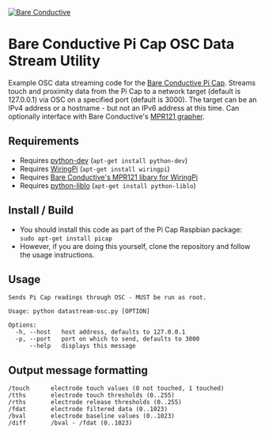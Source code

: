 [![Bare Conductive](http://bareconductive.com/assets/images/LOGO_256x106.png)](http://www.bareconductive.com/)

# Bare Conductive Pi Cap OSC Data Stream Utility

Example OSC data streaming code for the  [Bare Conductive Pi Cap](http://www.bareconductive.com/shop/pi-cap/). Streams touch and proximity data from the Pi Cap to a network target (default is 127.0.0.1) via OSC on a specified port (default is 3000). The target can be an IPv4 address or a hostname - but not an IPv6 address at this time. Can optionally interface with Bare Conductive's [MPR121 grapher](https://github.com/BareConductive/mpr121-grapher).

## Requirements

* Requires [python-dev](https://www.python.org/) (`apt-get install python-dev`)
* Requires [WiringPi](http://wiringpi.com/) (`apt-get install wiringpi`)
* Requires [Bare Conductive's MPR121 libary for WiringPi](https://github.com/BareConductive/wiringpi-mpr121)
* Requires [python-liblo](http://das.nasophon.de/pyliblo/) (`apt-get install python-liblo`)

## Install / Build

* You should install this code as part of the Pi Cap Raspbian package: `sudo apt-get install picap`    
* However, if you are doing this yourself, clone the repository and follow the usage instructions.

## Usage

    Sends Pi Cap readings through OSC - MUST be run as root.

    Usage: python datastream-osc.py [OPTION]

    Options:
      -h, --host   host address, defaults to 127.0.0.1
      -p, --port   port on which to send, defaults to 3000
          --help   displays this message

## Output message formatting

    /touch		electrode touch values (0 not touched, 1 touched)
    /tths		electrode touch thresholds (0..255)
    /rths		electrode release thresholds (0..255)
    /fdat		electrode filtered data (0..1023)
    /bval		electrode baseline values (0..1023)
    /diff		/bval - /fdat (0..1023)
